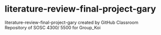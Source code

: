 # literature-review-final-project-gary
literature-review-final-project-gary created by GitHub Classroom
Repository of SOSC 4300/ 5500 for Group_Koi
